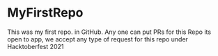 # MyFirstRepo
This was my first repo. in GitHub.
Any one can put PRs for this Repo its open to app, we accept any type of request for this repo under Hacktoberfest 2021

